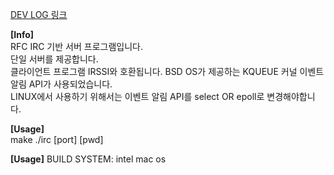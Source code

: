 [DEV LOG 링크](https://maroon-face-0e4.notion.site/IRC-server-Socket-TCP-IP-RFC-IRC-0ea29959831848ff91ee8da86da4f85a?pvs=4)

**[Info]**  
RFC IRC 기반 서버 프로그램입니다.  
단일 서버를 제공합니다.  
클라이언트 프로그램 IRSSI와 호환됩니다.
BSD OS가 제공하는 KQUEUE 커널 이벤트 알림 API가 사용되었습니다.  
LINUX에서 사용하기 위해서는 이벤트 알림 API를 select OR epoll로 변경해야합니다.

**[Usage]**  
make
./irc [port] [pwd]

**[Usage]**
BUILD SYSTEM: intel mac os
